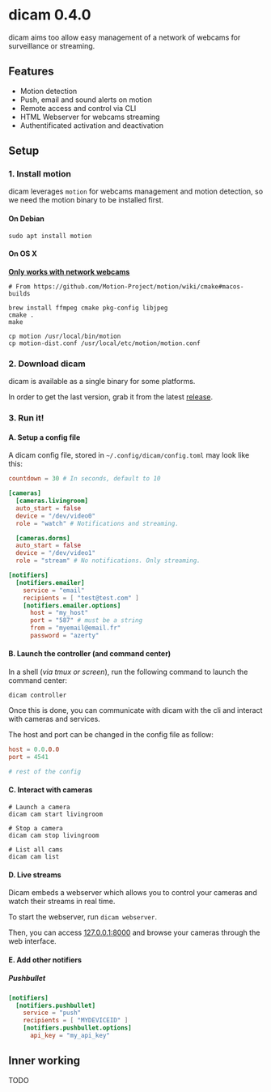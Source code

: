 # dicam 0.4.0

dicam aims too allow easy management of a network of webcams for surveillance or streaming.

## Features

- Motion detection
- Push, email and sound alerts on motion
- Remote access and control via CLI
- HTML Webserver for webcams streaming
- Authentificated activation and deactivation

## Setup

### 1. Install motion

dicam leverages `motion` for webcams management and motion detection, so we need the motion binary to be installed first.

#### On Debian

```
sudo apt install motion
```

#### On OS X

**[Only works with network webcams](https://github.com/jogu/motion/blob/master/README.MacOSX)**

```
# From https://github.com/Motion-Project/motion/wiki/cmake#macos-builds

brew install ffmpeg cmake pkg-config libjpeg
cmake .
make

cp motion /usr/local/bin/motion
cp motion-dist.conf /usr/local/etc/motion/motion.conf
```

### 2. Download dicam

dicam is available as a single binary for some platforms.

In order to get the last version, grab it from the latest [release](https://github.com/davidderus/dicam/releases).

### 3. Run it!

#### A. Setup a config file

A dicam config file, stored in `~/.config/dicam/config.toml` may look like this:

```toml
countdown = 30 # In seconds, default to 10

[cameras]
  [cameras.livingroom]
  auto_start = false
  device = "/dev/video0"
  role = "watch" # Notifications and streaming.

  [cameras.dorms]
  auto_start = false
  device = "/dev/video1"
  role = "stream" # No notifications. Only streaming.

[notifiers]
  [notifiers.emailer]
    service = "email"
    recipients = [ "test@test.com" ]
    [notifiers.emailer.options]
      host = "my_host"
      port = "587" # must be a string
      from = "myemail@email.fr"
      password = "azerty"
```

#### B. Launch the controller (and command center)

In a shell (*via tmux or screen*), run the following command to launch the command center:

`dicam controller`

Once this is done, you can communicate with dicam with the cli and interact with cameras and services.

The host and port can be changed in the config file as follow:

```toml
host = 0.0.0.0
port = 4541

# rest of the config
```

#### C. Interact with cameras

```shell
# Launch a camera
dicam cam start livingroom

# Stop a camera
dicam cam stop livingroom

# List all cams
dicam cam list
```

#### D. Live streams

Dicam embeds a webserver which allows you to control your cameras and watch their
streams in real time.

To start the webserver, run `dicam webserver`.

Then, you can access [127.0.0.1:8000]() and browse your cameras through the
web interface.

#### E. Add other notifiers

##### Pushbullet

```toml
[notifiers]
  [notifiers.pushbullet]
    service = "push"
    recipients = [ "MYDEVICEID" ]
    [notifiers.pushbullet.options]
      api_key = "my_api_key"
```

## Inner working

TODO

